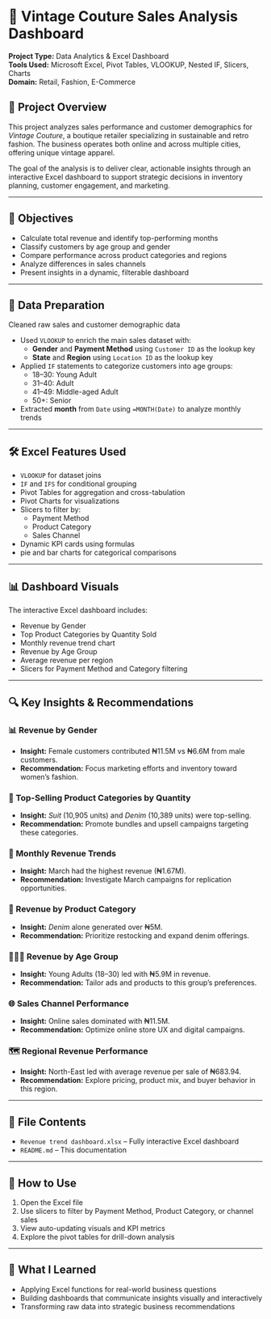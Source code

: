 # 🧾 Vintage Couture Sales Analysis Dashboard

**Project Type:** Data Analytics & Excel Dashboard  
**Tools Used:** Microsoft Excel, Pivot Tables, VLOOKUP, Nested IF, Slicers, Charts  
**Domain:** Retail, Fashion, E-Commerce

## 🧵 Project Overview

This project analyzes sales performance and customer demographics for *Vintage Couture*, a boutique retailer specializing in sustainable and retro fashion. The business operates both online and across multiple cities, offering unique vintage apparel.

The goal of the analysis is to deliver clear, actionable insights through an interactive Excel dashboard to support strategic decisions in inventory planning, customer engagement, and marketing.

---

## 🎯 Objectives
- Calculate total revenue and identify top-performing months
- Classify customers by age group and gender
- Compare performance across product categories and regions
- Analyze differences in sales channels
- Present insights in a dynamic, filterable dashboard

---

## 🧹 Data Preparation
Cleaned raw sales and customer demographic data
- Used `VLOOKUP` to enrich the main sales dataset with:
  - **Gender** and **Payment Method** using `Customer ID` as the lookup key
  - **State** and **Region** using `Location ID` as the lookup key
- Applied `IF` statements to categorize customers into age groups:
  - 18–30: Young Adult
  - 31–40: Adult
  - 41–49: Middle-aged Adult
  - 50+: Senior
- Extracted **month** from `Date` using `=MONTH(Date)` to analyze monthly trends
---

## 🛠️ Excel Features Used
- `VLOOKUP` for dataset joins
- `IF` and `IFS` for conditional grouping
- Pivot Tables for aggregation and cross-tabulation
- Pivot Charts for visualizations
- Slicers to filter by:
  - Payment Method
  - Product Category
  - Sales Channel
- Dynamic KPI cards using formulas
- pie and bar charts for categorical comparisons

---

## 📊 Dashboard Visuals

The interactive Excel dashboard includes:
- Revenue by Gender
- Top Product Categories by Quantity Sold
- Monthly revenue trend chart
- Revenue by Age Group 
- Average revenue per region
- Slicers for Payment Method and Category filtering

---

## 🔍 Key Insights & Recommendations

### 📊 Revenue by Gender
- **Insight:** Female customers contributed ₦11.5M vs ₦6.6M from male customers.
- **Recommendation:** Focus marketing efforts and inventory toward women’s fashion.

### 🧥 Top-Selling Product Categories by Quantity
- **Insight:** *Suit* (10,905 units) and *Denim* (10,389 units) were top-selling.
- **Recommendation:** Promote bundles and upsell campaigns targeting these categories.

### 📆 Monthly Revenue Trends
- **Insight:** March had the highest revenue (₦1.67M).
- **Recommendation:** Investigate March campaigns for replication opportunities.

### 👖 Revenue by Product Category
- **Insight:** *Denim* alone generated over ₦5M.
- **Recommendation:** Prioritize restocking and expand denim offerings.

### 🧑‍🤝‍🧑 Revenue by Age Group
- **Insight:** Young Adults (18–30) led with ₦5.9M in revenue.
- **Recommendation:** Tailor ads and products to this group’s preferences.

### 🌐 Sales Channel Performance
- **Insight:** Online sales dominated with ₦11.5M.
- **Recommendation:** Optimize online store UX and digital campaigns.

### 🗺️ Regional Revenue Performance
- **Insight:** North-East led with average revenue per sale of ₦683.94.
- **Recommendation:** Explore pricing, product mix, and buyer behavior in this region.

---

## 📎 File Contents

- `Revenue trend dashboard.xlsx` – Fully interactive Excel dashboard
- `README.md` – This documentation

---

## 📌 How to Use

1. Open the Excel file
2. Use slicers to filter by Payment Method, Product Category, or channel sales
3. View auto-updating visuals and KPI metrics
4. Explore the pivot tables for drill-down analysis

---

## 🧠 What I Learned

- Applying Excel functions for real-world business questions
- Building dashboards that communicate insights visually and interactively
- Transforming raw data into strategic business recommendations
